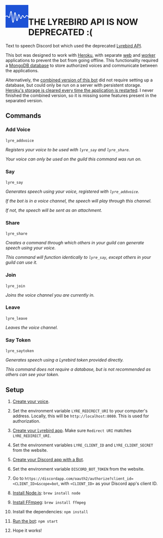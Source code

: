 <img src="lyrebird.png?raw=true" width="75" align="left">

# THE LYREBIRD API IS NOW DEPRECATED :(
Text to speech Discord bot which used the deprecated [Lyrebird API](https://docs.lyrebird.ai).

This bot was designed to work with [Heroku](https://www.heroku.com), with separate [web](/web) and [worker](/worker) applications to prevent the bot from going offline. This functionality required a [MongoDB database](https://www.mongodb.com) to store authorized voices and communicate between the applications.

Alternatively, the [combined version of this bot](/combined) did not require setting up a database, but could only be run on a server with persistent storage. [Heroku's storage is cleared every time the application is restarted](https://devcenter.heroku.com/articles/active-storage-on-heroku). I never finished the combined version, so it is missing some features present in the separated version.

## Commands
### Add Voice
`lyre_addvoice`

*Registers your voice to be used with `lyre_say` and `lyre_share`.*

*Your voice can only be used on the guild this command was run on.*

### Say
`lyre_say`

*Generates speech using your voice, registered with `lyre_addvoice`.*

*If the bot is in a voice channel, the speech will play through this channel.*

*If not, the speech will be sent as an attachment.*

### Share
`lyre_share`

*Creates a command through which others in your guild can generate speech using your voice.*

*This command will function identically to `lyre_say`, except others in your guild can use it.*

### Join
`lyre_join`

*Joins the voice channel you are currently in.*

### Leave
`lyre_leave`

*Leaves the voice channel.*

### Say Token
`lyre_saytoken`

*Generates speech using a Lyrebird token provided directly.*

*This command does not require a database, but is not recommended as others can see your token.*

## Setup
1. [Create your voice](https://myvoice.lyrebird.ai).

2. Set the environment variable `LYRE_REDIRECT_URI` to your computer's address. Locally, this will be `http://localhost:8080`. This is used for authorization.

3. [Create your Lyrebird app](https://myvoice.lyrebird.ai/application/new). Make sure `Redirect URI` matches `LYRE_REDIRECT_URI`.

4. Set the environment variables `LYRE_CLIENT_ID` and `LYRE_CLIENT_SECRET` from the website.

5. [Create your Discord app with a Bot](https://discordapp.com/developers/applications/me).

6. Set the environment variable `DISCORD_BOT_TOKEN` from the website.

7. Go to `https://discordapp.com/oauth2/authorize?client_id=<CLIENT_ID>&scope=bot`, with `<CLIENT_ID>` as your Discord app's client ID.

8. [Install Node.js](https://nodejs.org/en/download): `brew install node`

9. [Install FFmpeg](https://www.ffmpeg.org/download.html): `brew install ffmpeg`

10. Install the dependencies: `npm install`

11. [Run the bot](/combined/lyrebird.js): `npm start`

12. Hope it works!
